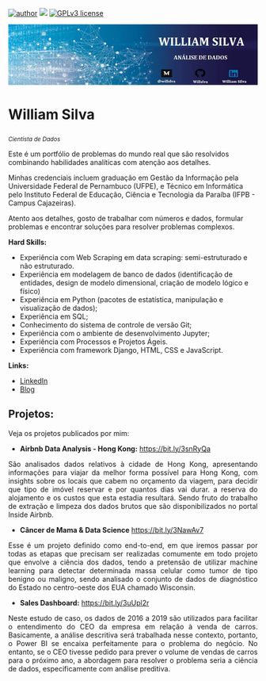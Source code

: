 [![author](https://img.shields.io/badge/author-williamsilva-red.svg)](https://www.linkedin.com/in/william-silva-a4489621a/) [![](https://img.shields.io/badge/python-3.9.7+-blue.svg)](https://www.python.org/downloads/release/python-397/) [![GPLv3 license](https://img.shields.io/badge/License-GPLv3-blue.svg)](http://perso.crans.org/besson/LICENSE.html)

<p align="center">
  <img src="banner.jpg" >
</p>

# William Silva
<sub>*Cientista de Dados*</sub>

Este é um portfólio de problemas do mundo real que são resolvidos combinando habilidades analíticas com atenção aos detalhes.

Minhas credenciais incluem graduação em Gestão da Informação pela Universidade Federal de Pernambuco (UFPE), e Técnico em Informática pelo Instituto Federal de Educação, Ciência e Tecnologia da Paraíba (IFPB - Campus Cajazeiras).

Atento aos detalhes, gosto de trabalhar com números e dados, formular problemas e encontrar soluções para resolver problemas complexos.


**Hard Skills:**

* Experiência com Web Scraping em data scraping: semi-estruturado e não estruturado.
* Experiência em modelagem de banco de dados (identificação de entidades, design de modelo dimensional, criação de modelo lógico e físico)
* Experiência em Python (pacotes de estatística, manipulação e visualização de dados);
* Experiência em SQL;
* Conhecimento do sistema de controle de versão Git;
* Experiência com o ambiente de desenvolvimento Jupyter;
* Experiência com Processos e Projetos Ágeis.
* Experiência com framework Django, HTML, CSS e JavaScript.

**Links:**
* [LinkedIn](https://www.linkedin.com/in/william-silva-a4489621a/)
* [Blog](https://chuvadedados.wixsite.com/my-site)


## Projetos:
Veja os projetos publicados por mim:

* **Airbnb Data Analysis - Hong Kong:** https://bit.ly/3snRyQa
<p align="justify"> São analisados dados relativos à cidade de Hong Kong, apresentando informações para viajar da melhor forma possível para Hong Kong, com insights sobre os locais que cabem no orçamento da viagem, para decidir que tipo de imóvel reservar e por quantos dias vai durar. a reserva do alojamento e os custos que esta estadia resultará. Sendo fruto do trabalho de extração e limpeza dos dados brutos que são disponibilizados no portal Inside Airbnb.
</p>


* **Câncer de Mama & Data Science** https://bit.ly/3NawAv7
<p align="justify"> Esse é um projeto definido como end-to-end, em que iremos passar por todas as etapas que precisam ser realizadas comumente em todo projeto que envolve a ciência dos dados, tendo a pretensão de utilizar machine learning para detectar determinada massa celular como tumor de tipo benigno ou maligno, sendo analisado o conjunto de dados de diagnóstico do Estado no centro-oeste dos EUA chamado Wisconsin.</p>


* **Sales Dashboard:** https://bit.ly/3uUpl2r 
<p align="justify"> Neste estudo de caso, os dados de 2016 a 2019 são utilizados para facilitar o entendimento do CEO da empresa em relação à venda de carros. Basicamente, a análise descritiva será trabalhada nesse contexto, portanto, o Power BI se encaixa perfeitamente para o problema do negócio. No entanto, se o CEO tivesse pedido para prever o volume de vendas de carros para o próximo ano, a abordagem para resolver o problema seria a ciência de dados, especificamente com análise preditiva.
</p>

